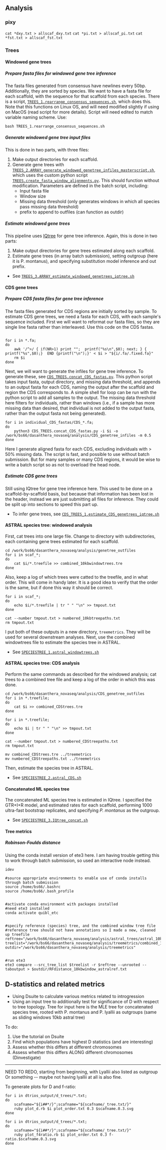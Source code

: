 ## Analysis

### pixy
`cat *dxy.txt > allscaf_dxy.txt`
`cat *pi.txt > allscaf_pi.txt`
`cat *fst.txt > allscaf_fst.txt`


### Trees

#### Windowed gene trees
##### Prepare fasta files for windowed gene tree inference
The fasta files generated from consensus have newlines every 50bp. Additionally, they are sorted by species. We want to have a fasta file for each scaffold, with the sequence for that scaffold from each species. There is a script, [`TREES_1.rearrange_consensus_sequences.sh`](genetrees/TREES_1.rearrange_consensus_sequences.sh), which does this. Note that this functions on Linux OS, and will need modified slightly if using on MacOS (read script for more details). Script will need edited to match variable naming scheme. Use:

`bash TREES_1.rearrange_consensus_sequences.sh`


##### Generate windowed gene tree input files
This is done in two parts, with three files:
1. Make output directories for each scaffold. 
2. Generate gene trees with [`TREES_2.ARRAY_generate_windowed_genetree_infiles_masterscript.sh`](genetrees/TREES_2.ARRAY_generate_windowed_genetree_infiles_masterscript.sh), which uses the custom python script [`TREES.create_fasta_window_alignments.py`](TREES.create_fasta_window_alignments.py). This should function without modification. Parameters are defined in the batch script, including:
	* Input fasta file
	* Window size
	* Missing data threshold (only generates windows in which all species pass missing data threshold)
	* prefix to append to outfiles (can function as outdir)


##### Estimate windowed gene trees
This pipeline uses [IQtree](http://www.iqtree.org/) for gene tree inference. Again, this is done in two parts: 
1. Make output directories for gene trees estimated along each scaffold.
2. Estimate gene trees (in array batch submission), setting outgroup (here it is P. montanus), and specifying substitution model inference and out prefix.
* See [`TREES_3.ARRAY_estimate_windowed_genetrees_iqtree.sh`](genetrees/TREES_3.ARRAY_estimate_genetrees_iqtree.sh)



#### CDS gene trees

##### Prepare CDS fasta files for gene tree inference
The fasta files generated for CDS regions are initially sorted by sample. To estimate CDS gene trees, we need a fasta for each CDS, with each sample's sequence included. First we will want to reformat our fasta files, so they are single line fasta rather than interleaved. Use this code on the CDS fastas.
```shell

for i in *.fa;
do
    awk '/^>/ { if(NR>1) print "";  printf("%s\n",$0); next; } { printf("%s",$0);}  END {printf("\n");}' < $i > "${i/.fa/.fixed.fa}"
    rm $i
done

```

Next, we will want to generate the infiles for gene tree inference. To generate these, see [`CDS_TREES.concat_CDS_fastas.py`](genetrees/CDS_TREES.concat_CDS_fastas.py). This python script takes input fasta, output directory, and missing data threshold, and appends to an output fasta for each CDS, naming the output after the scaffold and region the CDS corresponds to. A simple shell for loop can be run with the python script to add all samples to the output. The missing data threshold here filters for individuals, rather than windows (i.e., if a sample has more missing data than desired, that individual is not added to the output fasta, rather than the output fasta not being generated).

```shell
for i in individual_CDS_fastas/CDS_*.fa;
do
    python3 CDS_TREES.concat_CDS_fastas.py -i $i -o /work/bs66/dasanthera_novaseq/analysis/CDS_genetree_infiles -m 0.5
done
```

Here I generate aligned fasta for each CDS, excluding individuals with > 50% missing data. The script is fast, and possible to use without batch submission. But for many samples or many CDS regions, it would be wise to write a batch script so as not to overload the head node.


##### Estimate CDS gene trees
Still using IQtree for gene tree inference here. This used to be done on a scaffold-by-scaffold basis, but because that information has been lost in the header, instead we are just submitting all files for inference. They could be split up into sections to speed this part up.
* To infer gene trees, see [`CDS_TREES_1.estimate_CDS_genetrees_iqtree.sh`](genetrees/CDS_TREES_1.estimate_CDS_genetrees_iqtree.sh)




#### ASTRAL species tree: windowed analysis

First, cat trees into one large file. Change to directory with subdirectories, each containing gene trees estimated for each scaffold.

```shell
cd /work/bs66/dasanthera_novaseq/analysis/genetree_outfiles
for i in scaf_*;
do
    cat $i/*.treefile >> combined_10kbwindowtrees.tre
done
```

Also, keep a log of which trees were catted to the treefile, and in what order. This will come in handy later. It is a good idea to verify that the order is the same, but if done this way it should be correct.

```shell
for i in scaf_*;
do
    echo $i/*.treefile | tr " " "\n" >> tmpout.txt
done

cat --number tmpout.txt > numbered_10kbtreepaths.txt
rm tmpout.txt
```

I put both of these outputs in a new directory, `treemetrics`. They will be used for several downstream analyses. Next, use the combined windowtrees file to estimate the species tree in ASTRAL.

* See [`SPECIESTREE_1.astral_windowtrees.sh`](speciestrees/SPECIESTREE_1.astral_windowtrees.sh)



#### ASTRAL species tree: CDS analysis

Perform the same commands as described for the windowed analysis; cat trees to a combined tree file and keep a log of the order in which this was done. 

```shell
cd /work/bs66/dasanthera_novaseq/analysis/CDS_genetree_outfiles
for i in *.treefile;
do
    cat $i >> combined_CDStrees.tre
done

for i in *.treefile;
do
    echo $i | tr " " "\n" >> tmpout.txt
done

cat --number tmpout.txt > numbered_CDStreepaths.txt
rm tmpout.txt

mv combined_CDStrees.tre ../treemetrics
mv numbered_CDStreepaths.txt ../treemetrics
```

Then, estimate the species tree in ASTRAL.
* See [`SPECIESTREE_2.astral_CDS.sh`](speciestrees/SPECIESTREE_2.astral_CDS.sh)




#### Concatenated ML species tree
The concatenated ML species tree is estimated in IQtree. I specified the GTR+I+R model, and estimated rates for each scaffold, performing 1000 ultra-fast bootstrap replicates, and specifying _P. montanus_ as the outgroup.
* See [`SPECIESTREE_3.IQtree_concat.sh`](speciestrees/SPECIESTREE_3.IQtree_concat.sh)


#### Tree metrics
##### Robinson-Foulds distance
Using the conda install version of ete3 here. I am having trouble getting this to work through batch submission, so used an interactive node instead.

```
idev

#source appropriate environments to enable use of conda installs through batch submission
source /home/bs66/.bashrc
source /home/bs66/.bash_profile


#activate conda environment with packages installed
#need ete3 installed
conda activate quibl_etc


#specify reference (species) tree, and the combined window tree file
#reference tree should not have annotations so I made a new, cleaned up treefile
reftree="/work/bs66/dasanthera_novaseq/analysis/astral_trees/astral_10kb_noannotations.tre"
treelist="/work/bs66/dasanthera_novaseq/analysis/treemetrics/combined_10kbwindowtrees.tre"
outdir="/work/bs66/dasanthera_novaseq/analysis/treemetrics"


#run ete3
ete3 compare --src_tree_list $treelist -r $reftree --unrooted --taboutput > $outdir/RFdistance_10kbwindow_astralref.txt
```


## D-statistics and related metrics
* Using Dsuite to calculate various metrics related to introgression
* Using an input tree to additionally test for significance of D with respect to tree topology. Tree for input here is the MLE tree for concatenated species tree, rooted with P. montanus and P. lyallii as outgroups (same as sliding windows 10kb astral tree)

To do: 
1. Use the tutorial on Dsuite
2. Find which populations have highest D statistics (and are interesting)
3. Assess whether this differs at different chromosomes
4. Assess whether this differs ALONG different chromosomes (Dinvestigate)

***
NEED TO REDO, starting from beginning, with Lyallii also listed as outgroup
Or something -- maybe not having lyallii at all is also fine.


To generate plots for D and f-ratio:
```
for i in dtrios_output/d_trees/*.txt;
do
    scafname="${i##*/}";scafname="${scafname/_tree.txt/}"
    ruby plot_d.rb $i plot_order.txt 0.3 $scafname.0.3.svg
done

for i in dtrios_output/d_trees/*.txt;
do
    scafname="${i##*/}";scafname="${scafname/_tree.txt/}"
    ruby plot_f4ratio.rb $i plot_order.txt 0.3 f-ratio.$scafname.0.3.svg
done
```
